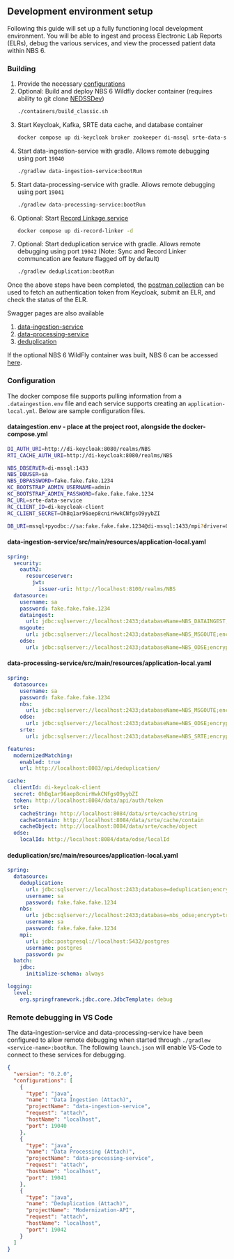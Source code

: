 ## Development environment setup
Following this guide will set up a fully functioning local development environment. You will be able to ingest and process Electronic Lab Reports (ELRs), debug the various services, and view the processed patient data within NBS 6.

### Building
1. Provide the necessary [configurations](#configuration)
1. Optional: Build and deploy NBS 6 Wildfly docker container (requires ability to git clone [NEDSSDev](https://github.com/cdcent/))
      ```bash
      ./containers/build_classic.sh
      ```
2. Start Keycloak, Kafka, SRTE data cache, and database container
      ```bash
      docker compose up di-keycloak broker zookeeper di-mssql srte-data-service -d
      ```
3. Start data-ingestion-service with gradle. Allows remote debugging using port `19040`
      ```bash
      ./gradlew data-ingestion-service:bootRun
      ```
4. Start data-processing-service with gradle. Allows remote debugging using port `19041`
      ```bash
      ./gradlew data-processing-service:bootRun
      ```
5. Optional: Start [Record Linkage service](https://github.com/CDCgov/RecordLinker)
      ```bash
      docker compose up di-record-linker -d
      ```
6. Optional: Start deduplication service with gradle. Allows remote debugging using port `19042` (Note: Sync and Record Linker communcation are feature flagged off by default)
      ```bash
      ./gradlew deduplication:bootRun
      ```

Once the above steps have been completed, the [postman collection](./DataIngestion_OLD.postman_collection.json) can be used to fetch an authentication token from Keycloak, submit an ELR, and check the status of the ELR. 

Swagger pages are also available
1. [data-ingestion-service](http://localhost:8081/ingestion/swagger-ui/index.html)
2. [data-processing-service](http://localhost:8082/rti/swagger-ui/index.html)
3. [deduplication](http://localhost:8083/swagger-ui/index.html)

If the optional NBS 6 WildFly container was built, NBS 6 can be accessed [here](http://localhost:7002/nbs/login).


### Configuration
The docker compose file supports pulling information from a `.dataingestion.env` file and each service supports creating an `application-local.yml`. Below are sample configuration files.
#### dataingestion.env - place at the project root, alongside the docker-compose.yml
```bash
DI_AUTH_URI=http://di-keycloak:8080/realms/NBS
RTI_CACHE_AUTH_URI=http://di-keycloak:8080/realms/NBS

NBS_DBSERVER=di-mssql:1433
NBS_DBUSER=sa
NBS_DBPASSWORD=fake.fake.fake.1234
KC_BOOTSTRAP_ADMIN_USERNAME=admin
KC_BOOTSTRAP_ADMIN_PASSWORD=fake.fake.fake.1234
RC_URL=srte-data-service
RC_CLIENT_ID=di-keycloak-client
RC_CLIENT_SECRET=OhBq1ar96aep8cnirHwkCNfgsO9yybZI

DB_URI=mssql+pyodbc://sa:fake.fake.fake.1234@di-mssql:1433/mpi?driver=ODBC+Driver+18+for+SQL+Server&TrustServerCertificate=yes
```

#### data-ingestion-service/src/main/resources/application-local.yaml
```yml
spring:
  security:
    oauth2:
      resourceserver:
        jwt:
          issuer-uri: http://localhost:8100/realms/NBS
  datasource:
    username: sa
    password: fake.fake.fake.1234
    dataingest:
      url: jdbc:sqlserver://localhost:2433;databaseName=NBS_DATAINGEST;encrypt=true;trustServerCertificate=true;
    msgoute:
      url: jdbc:sqlserver://localhost:2433;databaseName=NBS_MSGOUTE;encrypt=true;trustServerCertificate=true;
    odse:
      url: jdbc:sqlserver://localhost:2433;databaseName=NBS_ODSE;encrypt=true;trustServerCertificate=true;
```

#### data-processing-service/src/main/resources/application-local.yaml
```yml
spring:
  datasource:
    username: sa
    password: fake.fake.fake.1234
    nbs:
      url: jdbc:sqlserver://localhost:2433;databaseName=NBS_MSGOUTE;encrypt=true;trustServerCertificate=true;
    odse:
      url: jdbc:sqlserver://localhost:2433;databaseName=NBS_ODSE;encrypt=true;trustServerCertificate=true;
    srte:
      url: jdbc:sqlserver://localhost:2433;databaseName=NBS_SRTE;encrypt=true;trustServerCertificate=true;

features:
  modernizedMatching:
    enabled: true
    url: http://localhost:8083/api/deduplication/

cache:
  clientId: di-keycloak-client
  secret: OhBq1ar96aep8cnirHwkCNfgsO9yybZI
  token: http://localhost:8084/data/api/auth/token
  srte:
    cacheString: http://localhost:8084/data/srte/cache/string
    cacheContain: http://localhost:8084/data/srte/cache/contain
    cacheObject: http://localhost:8084/data/srte/cache/object
  odse:
    localId: http://localhost:8084/data/odse/localId

```

#### deduplication/src/main/resources/application-local.yaml
```yml
spring:
  datasource:
    deduplication:
      url: jdbc:sqlserver://localhost:2433;database=deduplication;encrypt=true;trustServerCertificate=true;
      username: sa
      password: fake.fake.fake.1234
    nbs:
      url: jdbc:sqlserver://localhost:2433;database=nbs_odse;encrypt=true;trustServerCertificate=true;
      username: sa
      password: fake.fake.fake.1234
    mpi:
      url: jdbc:postgresql://localhost:5432/postgres
      username: postgres
      password: pw
  batch:
    jdbc:
      initialize-schema: always

logging:
  level:
    org.springframework.jdbc.core.JdbcTemplate: debug
```

### Remote debugging in VS Code
The data-ingestion-service and data-processing-service have been configured to allow remote debugging when started through `./gradlew <service-name>:bootRun`. The following `launch.json` will enable VS-Code to connect to these services for debugging.
```json
{
  "version": "0.2.0",
  "configurations": [
    {
      "type": "java",
      "name": "Data Ingestion (Attach)",
      "projectName": "data-ingestion-service",
      "request": "attach",
      "hostName": "localhost",
      "port": 19040
    },
    {
      "type": "java",
      "name": "Data Processing (Attach)",
      "projectName": "data-processing-service",
      "request": "attach",
      "hostName": "localhost",
      "port": 19041
    },
    {
      "type": "java",
      "name": "Deduplication (Attach)",
      "projectName": "Modernization-API",
      "request": "attach",
      "hostName": "localhost",
      "port": 19042
    }
  ]
}
```
